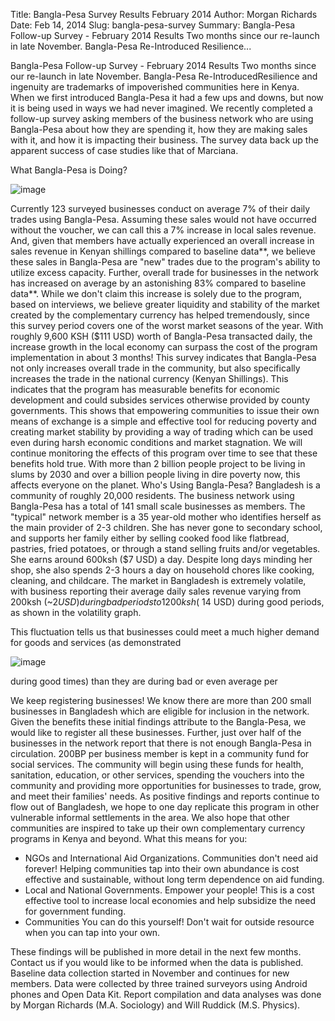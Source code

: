 Title: Bangla-Pesa Survey Results February 2014
Author: Morgan Richards
Date: Feb 14, 2014
Slug: bangla-pesa-survey
Summary: Bangla-Pesa Follow-up Survey - February 2014 Results Two months since our re-launch in late November. Bangla-Pesa Re-Introduced Resilience...

Bangla-Pesa Follow-up Survey - February 2014 Results Two months since
our re-launch in late November. Bangla-Pesa Re-IntroducedResilience and
ingenuity are trademarks of impoverished communities here in Kenya. When
we first introduced Bangla-Pesa it had a few ups and downs, but now it
is being used in ways we had never imagined. We recently completed a
follow-up survey asking members of the business network who are using
Bangla-Pesa about how they are spending it, how they are making sales
with it, and how it is impacting their business. The survey data back up
the apparent success of case studies like that of Marciana.

What Bangla-Pesa is Doing?

![image](/images/blog/bangla-pesa-survey1.webp)

Currently 123 surveyed businesses conduct on average 7% of their daily
trades using Bangla-Pesa. Assuming these sales would not have occurred
without the voucher, we can call this a 7% increase in local sales
revenue. And, given that members have actually experienced an overall
increase in sales revenue in Kenyan shillings compared to baseline
data**, we believe these sales in Bangla-Pesa are "new" trades due to
the program's ability to utilize excess capacity. Further, overall
trade for businesses in the network has increased on average by an
astonishing 83% compared to baseline data**. While we don't claim this
increase is solely due to the program, based on interviews, we believe
greater liquidity and stability of the market created by the
complementary currency has helped tremendously, since this survey period
covers one of the worst market seasons of the year. With roughly 9,600
KSH ($111 USD) worth of Bangla-Pesa transacted daily, the increase
growth in the local economy can surpass the cost of the program
implementation in about 3 months! This survey indicates that Bangla-Pesa
not only increases overall trade in the community, but also specifically
increases the trade in the national currency (Kenyan Shillings). This
indicates that the program has measurable benefits for economic
development and could subsides services otherwise provided by county
governments. This shows that empowering communities to issue their own
means of exchange is a simple and effective tool for reducing poverty
and creating market stability by providing a way of trading which can be
used even during harsh economic conditions and market stagnation. We
will continue monitoring the effects of this program over time to see
that these benefits hold true. With more than 2 billion people project
to be living in slums by 2030 and over a billion people living in dire
poverty now, this affects everyone on the planet. Who's Using
Bangla-Pesa? Bangladesh is a community of roughly 20,000 residents. The
business network using Bangla-Pesa has a total of 141 small scale
businesses as members. The "typical" network member is a 35 year-old
mother who identifies herself as the main provider of 2-3 children. She
has never gone to secondary school, and supports her family either by
selling cooked food like flatbread, pastries, fried potatoes, or through
a stand selling fruits and/or vegetables. She earns around 600ksh ($7
USD) a day. Despite long days minding her shop, she also spends 2-3
hours a day on household chores like cooking, cleaning, and childcare.
The market in Bangladesh is extremely volatile, with business reporting
their average daily sales revenue varying from 200ksh (~$2 USD) during
bad periods to 1200ksh (~$14 USD) during good periods, as shown in the
volatility graph.

This fluctuation tells us that businesses could meet a much higher
demand for goods and services (as demonstrated

![image](/images/blog/bangla-pesa-survey47.webp)

during good times) than they are during bad or even average per

We keep registering businesses! We know there are more than 200 small
businesses in Bangladesh which are eligible for inclusion in the
network. Given the benefits these initial findings attribute to the
Bangla-Pesa, we would like to register all these businesses. Further,
just over half of the businesses in the network report that there is not
enough Bangla-Pesa in circulation. 200BP per business member is kept in
a community fund for social services. The community will begin using
these funds for health, sanitation, education, or other services,
spending the vouchers into the community and providing more
opportunities for businesses to trade, grow, and meet their families'
needs. As positive findings and reports continue to flow out of
Bangladesh, we hope to one day replicate this program in other
vulnerable informal settlements in the area. We also hope that other
communities are inspired to take up their own complementary currency
programs in Kenya and beyond. What this means for you:

- NGOs and International Aid Organizations. Communities don't need
  aid forever! Helping communities tap into their own abundance is
  cost effective and sustainable, without long term dependence on aid
  funding.
- Local and National Governments. Empower your people! This is a cost
  effective tool to increase local economies and help subsidize the
  need for government funding.
- Communities You can do this yourself! Don't wait for outside
  resource when you can tap into your own.

These findings will be published in more detail in the next few months.
Contact us if you would like to be informed when the data is published.
Baseline data collection started in November and continues for new
members. Data were collected by three trained surveyors using Android
phones and Open Data Kit. Report compilation and data analyses was done
by Morgan Richards (M.A. Sociology) and Will Ruddick (M.S. Physics).
